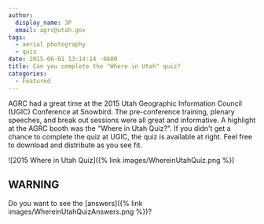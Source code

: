 ```yaml
---
author:
  display_name: JP
  email: agrc@utah.gov
tags:
  - aerial photography
  - quiz
date: 2015-06-01 13:14:14 -0600
title: Can you complete the "Where in Utah" quiz?
categories:
  - Featured
---
```


AGRC had a great time at the 2015 Utah Geographic Information Council (UGIC) Conference at Snowbird. The pre-conference training, plenary speeches, and break out sessions were all great and informative. A highlight at the AGRC booth was the "Where in Utah Quiz?". If you didn't get a chance to complete the quiz at UGIC, the quiz is available at right. Feel free to download and distribute as you see fit.

![2015 Where in Utah Quiz]({% link images/WhereinUtahQuiz.png %})

## WARNING

Do you want to see the [answers]({% link images/WhereinUtahQuizAnswers.png %})?
